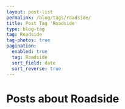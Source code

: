 ```yaml
---
layout: post-list
permalink: /blog/tags/roadside/
title: Post Tag 'Roadside'
type: blog-tag
tag: Roadside
tag-photos: true
pagination: 
  enabled: true
  tag: Roadside
  sort_field: date
  sort_reverse: true  
---
```

# Posts about Roadside
